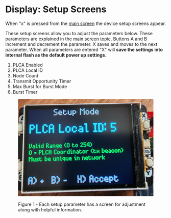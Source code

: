 # Display: Setup Screens

When "x" is pressed from the [main screen](./) the device setup screens appear.&#x20;

These setup screens allow you to adjust the parameters below. These parameters are explained in the [main screen topic](./). Buttons A and B increment and decrement the parameter. X saves and moves to the next parameter. When all parameters are entered "X" will **save the settings into internal flash as the default power up settings**.

1. PLCA Enabled
2. PLCA Local ID
3. Node Count
4. Transmit Opportunity Timer
5. Max Burst for Burst Mode
6. Burst Timer

<figure><img src="../.gitbook/assets/setup_local_id.png" alt=""><figcaption><p>Figure 1 - Each setup parameter has a screen for adjustment along with helpful information.</p></figcaption></figure>

